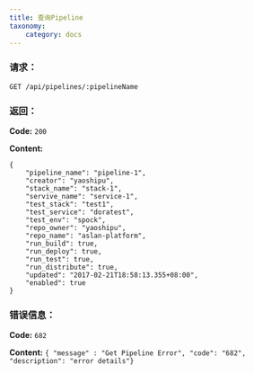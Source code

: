 ```yaml
---
title: 查询Pipeline
taxonomy:
    category: docs
---
```


### 请求：

    GET /api/pipelines/:pipelineName

### 返回：

**Code:** `200`

**Content:** 

```
{
    "pipeline_name": "pipeline-1",
    "creator": "yaoshipu",
    "stack_name": "stack-1",
    "servive_name": "service-1",
    "test_stack": "test1",
    "test_service": "doratest",
    "test_env": "spock",
    "repo_owner": "yaoshipu",
    "repo_name": "aslan-platform",
    "run_build": true,
    "run_deploy": true,
    "run_test": true,
    "run_distribute": true,
    "updated": "2017-02-21T18:58:13.355+08:00",
    "enabled": true
}
```	

### 错误信息：

**Code:** `682`

**Content:** `{ "message" : "Get Pipeline Error", "code": "682", "description": "error details"}`